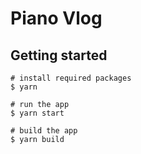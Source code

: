# Piano Vlog

## Getting started

```
# install required packages
$ yarn

# run the app
$ yarn start

# build the app
$ yarn build
```
